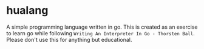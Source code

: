 # hualang
A simple programming language written in go.
This is created as an exercise to learn go while following `Writing An Interpreter In Go - Thorsten Ball`.
Please don't use this for anything but educational.
